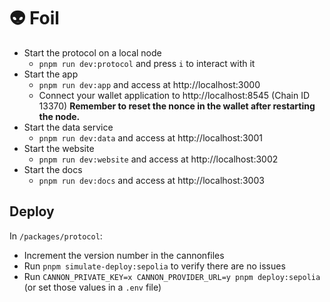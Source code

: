 # 👽 Foil

* Start the protocol on a local node
  * `pnpm run dev:protocol` and press `i` to interact with it
* Start the app
  * `pnpm run dev:app` and access at http://localhost:3000
  *  Connect your wallet application to http://localhost:8545 (Chain ID 13370) **Remember to reset the nonce in the wallet after restarting the node.**
* Start the data service
  * `pnpm run dev:data` and access at http://localhost:3001
* Start the website
  * `pnpm run dev:website` and access at http://localhost:3002
* Start the docs
  * `pnpm run dev:docs` and access at http://localhost:3003

## Deploy

In `/packages/protocol`:
* Increment the version number in the cannonfiles
* Run `pnpm simulate-deploy:sepolia` to verify there are no issues
* Run `CANNON_PRIVATE_KEY=x CANNON_PROVIDER_URL=y pnpm deploy:sepolia` (or set those values in a `.env` file)